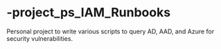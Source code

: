 # -project_ps_IAM_Runbooks

Personal project to write various scripts to query AD, AAD, and Azure for security vulnerabilities. 
